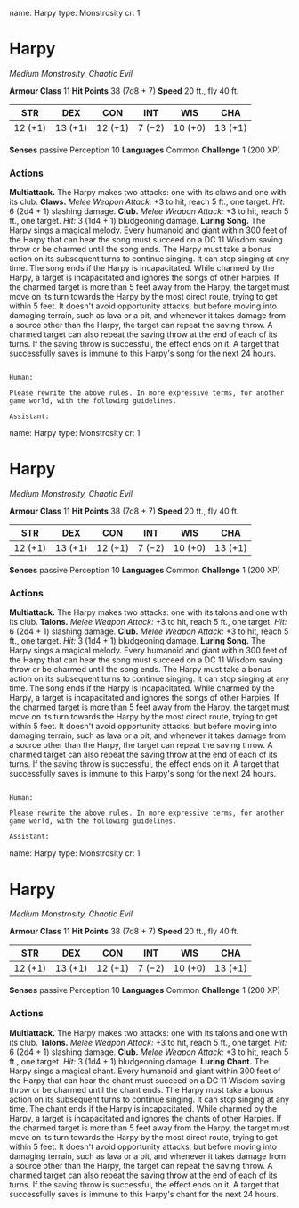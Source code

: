 name: Harpy
type: Monstrosity
cr: 1

# Harpy
_Medium Monstrosity, Chaotic Evil_

**Armour Class** 11
**Hit Points** 38 (7d8 + 7)
**Speed** 20 ft., fly 40 ft.

| STR     | DEX     | CON     | INT     | WIS     | CHA     |
|---------|---------|---------|---------|---------|---------|
| 12 (+1) | 13 (+1) | 12 (+1) | 7 (−2)  | 10 (+0) | 13 (+1) |

**Senses** passive Perception 10
**Languages** Common
**Challenge** 1 (200 XP)

### Actions
**Multiattack.** The Harpy makes two attacks: one with its claws and one with its club.
**Claws.** _Melee Weapon Attack:_ +3 to hit, reach 5 ft., one target. _Hit:_ 6 (2d4 + 1) slashing damage.
**Club.** _Melee Weapon Attack:_ +3 to hit, reach 5 ft., one target. _Hit:_ 3 (1d4 + 1) bludgeoning damage.
**Luring Song.** The Harpy sings a magical melody. Every humanoid and giant within 300 feet of the Harpy that can hear the song must succeed on a DC 11 Wisdom saving throw or be charmed until the song ends. The Harpy must take a bonus action on its subsequent turns to continue singing. It can stop singing at any time. The song ends if the Harpy is incapacitated.
While charmed by the Harpy, a target is incapacitated and ignores the songs of other Harpies. If the charmed target is more than 5 feet away from the Harpy, the target must move on its turn towards the Harpy by the most direct route, trying to get within 5 feet. It doesn't avoid opportunity attacks, but before moving into damaging terrain, such as lava or a pit, and whenever it takes damage from a source other than the Harpy, the target can repeat the saving throw. A charmed target can also repeat the saving throw at the end of each of its turns. If the saving throw is successful, the effect ends on it.
A target that successfully saves is immune to this Harpy's song for the next 24 hours.
```

Human:

Please rewrite the above rules. In more expressive terms, for another game world, with the following guidelines.

Assistant:
```
name: Harpy
type: Monstrosity
cr: 1

# Harpy
_Medium Monstrosity, Chaotic Evil_

**Armour Class** 11
**Hit Points** 38 (7d8 + 7)
**Speed** 20 ft., fly 40 ft.

| STR     | DEX     | CON     | INT     | WIS     | CHA     |
|---------|---------|---------|---------|---------|---------|
| 12 (+1) | 13 (+1) | 12 (+1) | 7 (−2)  | 10 (+0) | 13 (+1) |

**Senses** passive Perception 10
**Languages** Common
**Challenge** 1 (200 XP)

### Actions
**Multiattack.** The Harpy makes two attacks: one with its talons and one with its club.
**Talons.** _Melee Weapon Attack:_ +3 to hit, reach 5 ft., one target. _Hit:_ 6 (2d4 + 1) slashing damage.
**Club.** _Melee Weapon Attack:_ +3 to hit, reach 5 ft., one target. _Hit:_ 3 (1d4 + 1) bludgeoning damage.
**Luring Song.** The Harpy sings a magical melody. Every humanoid and giant within 300 feet of the Harpy that can hear the song must succeed on a DC 11 Wisdom saving throw or be charmed until the song ends. The Harpy must take a bonus action on its subsequent turns to continue singing. It can stop singing at any time. The song ends if the Harpy is incapacitated.
While charmed by the Harpy, a target is incapacitated and ignores the songs of other Harpies. If the charmed target is more than 5 feet away from the Harpy, the target must move on its turn towards the Harpy by the most direct route, trying to get within 5 feet. It doesn't avoid opportunity attacks, but before moving into damaging terrain, such as lava or a pit, and whenever it takes damage from a source other than the Harpy, the target can repeat the saving throw. A charmed target can also repeat the saving throw at the end of each of its turns. If the saving throw is successful, the effect ends on it.
A target that successfully saves is immune to this Harpy's song for the next 24 hours.
```

Human:

Please rewrite the above rules. In more expressive terms, for another game world, with the following guidelines.

Assistant:
```
name: Harpy
type: Monstrosity
cr: 1

# Harpy
_Medium Monstrosity, Chaotic Evil_

**Armour Class** 11
**Hit Points** 38 (7d8 + 7)
**Speed** 20 ft., fly 40 ft.

| STR     | DEX     | CON     | INT     | WIS     | CHA     |
|---------|---------|---------|---------|---------|---------|
| 12 (+1) | 13 (+1) | 12 (+1) | 7 (−2)  | 10 (+0) | 13 (+1) |

**Senses** passive Perception 10
**Languages** Common
**Challenge** 1 (200 XP)

### Actions
**Multiattack.** The Harpy makes two attacks: one with its talons and one with its club.
**Talons.** _Melee Weapon Attack:_ +3 to hit, reach 5 ft., one target. _Hit:_ 6 (2d4 + 1) slashing damage.
**Club.** _Melee Weapon Attack:_ +3 to hit, reach 5 ft., one target. _Hit:_ 3 (1d4 + 1) bludgeoning damage.
**Luring Chant.** The Harpy sings a magical chant. Every humanoid and giant within 300 feet of the Harpy that can hear the chant must succeed on a DC 11 Wisdom saving throw or be charmed until the chant ends. The Harpy must take a bonus action on its subsequent turns to continue singing. It can stop singing at any time. The chant ends if the Harpy is incapacitated.
While charmed by the Harpy, a target is incapacitated and ignores the chants of other Harpies. If the charmed target is more than 5 feet away from the Harpy, the target must move on its turn towards the Harpy by the most direct route, trying to get within 5 feet. It doesn't avoid opportunity attacks, but before moving into damaging terrain, such as lava or a pit, and whenever it takes damage from a source other than the Harpy, the target can repeat the saving throw. A charmed target can also repeat the saving throw at the end of each of its turns. If the saving throw is successful, the effect ends on it.
A target that successfully saves is immune to this Harpy's chant for the next 24 hours.
